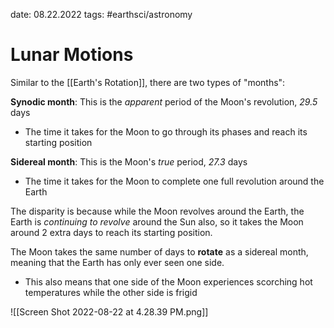 date: 08.22.2022
tags: #earthsci/astronomy 
# Lunar Motions
Similar to the [[Earth's Rotation]], there are two types of "months":

**Synodic month**: This is the *apparent* period of the Moon's revolution, *29.5* days
- The time it takes for the Moon to go through its phases and reach its starting position

**Sidereal month**: This is the Moon's *true* period, *27.3* days
- The time it takes for the Moon to complete one full revolution around the Earth

The disparity is because while the Moon revolves around the Earth, the Earth is *continuing to revolve* around the Sun also, so it takes the Moon around 2 extra days to reach its starting position.

The Moon takes the same number of days to **rotate** as a sidereal month, meaning that the Earth has only ever seen one side.
- This also means that one side of the Moon experiences scorching hot temperatures while the other side is frigid

![[Screen Shot 2022-08-22 at 4.28.39 PM.png]]